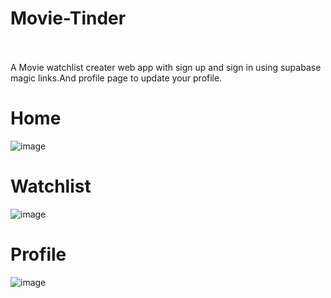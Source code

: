 # Movie-Tinder<br/><br/>

A Movie watchlist creater web app with sign up and sign in using supabase magic links.And profile page to update your profile.<br/>
# Home
![image](https://user-images.githubusercontent.com/96056167/194576987-37e7603f-7279-4707-a0a5-cd8d05297c85.png)

# Watchlist
![image](https://user-images.githubusercontent.com/96056167/194577334-cc9505bd-f799-4843-a776-b5e738119ea0.png)

# Profile
![image](https://user-images.githubusercontent.com/96056167/194577600-77472385-aef5-45c9-9555-eb174f55c37e.png)
